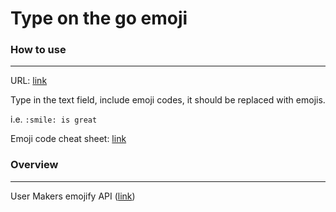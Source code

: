 # Type on the go emoji

### How to use
-------

URL: [link](http://shacheng.co.uk/Type-on-the-go-emoji/)

Type in the text field, include emoji codes, it should be replaced with emojis.

i.e. `:smile: is great`

Emoji code cheat sheet: [link](https://www.webfx.com/tools/emoji-cheat-sheet/)

### Overview
-------
User Makers emojify API ([link](https://makers-emojify.herokuapp.com/))